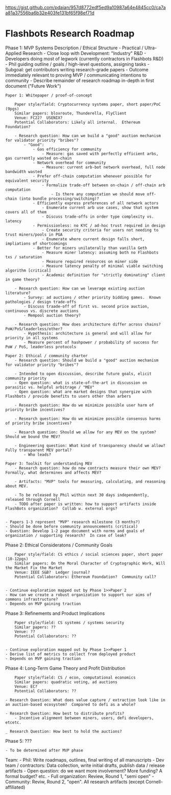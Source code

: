 https://gist.github.com/pdaian/957d8772edf5ed9a10987a64e4845cc0/ca7aa81a37556ba6b32e403fe131bf65f98ef71d



Flashbots Research Roadmap
==========================

Phase 1: MVP Systems Description / Ethical Structure
	- Practical / Ultra-Applied Research
	- Close loop with Development: "Industry" R&D
	- Developers doing most of legwork (currently contractors in Flashbots R&D)
	- Phil guiding outline / goals / high-level questions, assigning tasks
		- Subgoal: get contributors writing research-grade papers
	- Outcome immediately relevant to proving MVP / communicating intentions to community
	- Describe remainder of research roadmap in-depth in first document ("Future Work")
	
	
	Paper 1: Whitepaper / proof-of-concept
	
		Paper style/field: Cryptocurrency systems paper, short paper/PoC (9pgs)
		Similar papers: bloxroute, Thunderella, FlyClient
		Venue: FC22?  USENIX?
		Potential Collaborators: Likely all internal.  Ethereum Foundation?
	
		- Research question: How can we build a "good" auction mechanism for validator priority "bribes"?
			- "Good":
				- Gas efficiency for community
					- Measure: gas saved with perfectly efficient arbs, gas currently wasted on-chain
				- Network overhead for community
					- Measure: current arb-bot network overhead, full node bandwidth wasted
				- Prefer off-chain computation whenever possible for equivalent security
					- Formalize trade-off between on-chain / off-chain arb computation
						- Is there any computation we should move off-chain (into bundle processing/switching)?				
				- Efficiently express preferences of all network actors
					- Enumerate current arb use cases, show that system covers all of them
					- Discuss trade-offs in order type complexity vs. latency
				- Permissionless: no KYC / ad-hoc trust required in design
					- Create security criteria for users not needing to trust miners/pools in PGA
					- Enumerate where current design falls short, impliations of shortcomings
				- Better for miners unilaterally than vanilla Geth
					- Measure miner latency: assuming both no Flashbots txs / saturation
					- Measure required resources on miner side
					- Measure latency penalty of minimal viable switching algorithm [critical]
					- Academic definition for "strictly dominating" client in game theory?
				
		- Research question: How can we leverage existing auction literature?
			- Survey: ad auctions / other priority bidding games.  Known pathologies / design trade-offs
			- Discuss traade-off of first vs. second price auction, continuous vs. discrete auctions
			- Mempool auction theory?
			
		- Research question: How does architecture differ across chains?  PoW/PoS/leaderless/other?
			- Hypothesis: architecture is general and will allow for priority in all systems
			- Measure percent of hashpower / probability of success for PoW / PoS, leaderless protocols
	
	Paper 2: Ethical / community charter
		- Research question: Should we build a "good" auction mechanism for validator priority "bribes"?

		- Intended to open discussion, describe future goals, elicit community priority
		- Open question: what is state-of-the-art in discussion on parasitic vs. helpful arbitrage / "MEV"
		- Open question: what are market designs that synergize with Flashbots / provide benefits to users other than arbers
		
		- Research question: How do we minimize possible user harm of priority bribe incentives?
		
		- Research question: How do we minimize possible consensus harms of priority bribe incentives?
		
		- Resarch question: Should we allow for any MEV on the system?  Should we bound the MEV?
		
		- Engineering question: What kind of transparency should we allow?  Fully transparent MEV portal?
			- Who leads?
	
	Paper 3: Toolkit for understanding MEV
		- Research question: how do new contracts measure their own MEV?  Formally, what determines and affects MEV?
		
		- Artifacts: "MVP" tools for measuring, calculating, and reasoning about MEV.
		 
		- To be released by Phil within next 30 days independently, released through Cornell
		- TODO after paper is written: how to support artifacts inside FlashBots organization?  Collab w. external orgs?
		 

	- Papers 1-3 represent "MVP" research milestone (3 months?)
	- Should be done before community announcements (critical)
	- Question: Develop 1-2 page document with norms and goals of organization / supporting research?  In case of leak?
	
		
Phase 2: Ethical Consideratons / Community Goals

		Paper style/field: CS ethics / social sciences paper, short paper (10-12pgs)
		Similar papers: On the Moral Character of Cryptographic Work, Will the Market Fix the Market
		Venue: IEEE S&B?  Ledger journal?
		Potential Collaborators: Ethereum Foundation?  Community call?
	

	- Continue exploration mapped out by Phase 1>>Paper 2
	- How can we create a robust organization to support our aims of commons infrastructure?
	- Depends on MVP gaining traction

Phase 3: Refinements and Product Implications

		Paper style/field: CS systems / systems security
		Similar papers: ??
		Venue: ??
		Potential Collaborators: ??
	

	- Continue exploration mapped out by Phase 1>>Paper 1
	- Derive list of metrics to collect from deployed product
	- Depends on MVP gaining traction

Phase 4: Long-Term Game Theory and Profit Distribution

		Paper style/field: CS / econ, computational economics
		Similar papers: quadratic voting, ad auctions
		Venue: EC?
		Potential Collaborators: ??
	
	- Research Question: What does value capture / extraction look like in an auction-based ecosystem?  Compared to defi as a whole?
	
	- Research Question: How best to distribute profits?
		- Incentive alignment between miners, users, defi developers, etcetc.
	
	_ Research Question: How best to hold the auctions?
		

Phase 5: ???

	- To be determined after MVP phase



Team:
	- Phil: Write roadmaps, outlines, final writing of all manuscripts
	- Dev team / contractors: Data collection, write initial drafts, publish data / release artifacts
		- Open question: do we want more involvement?  More funding?  A formal budget?  etc.
	- Full organization: Review, Round 1, "semi open"
	- Community: Reviw, Round 2, "open".  All research artifacts (except Cornell-affiliated)


~~~~  OPEN CALL FOR FEEDBACK / INVOLVEMENT! ~~~~
